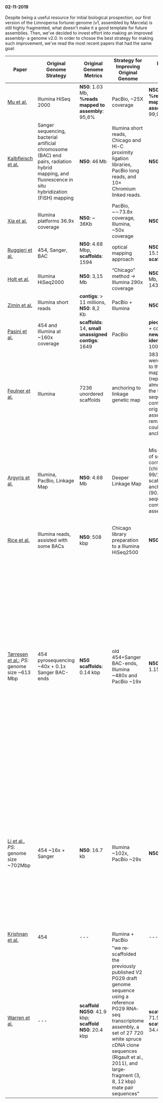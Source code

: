 #### 02-11-2019  
Despite being a useful resource for initial biological prospection, our first version of the Limnoperna fortunei genome (v1, assembled by Marcela) is still highly fragmented, what doesn't make it a good template for future assemblies. Then, we've decided to invest effort into making an improved assembly- a genome v2.0. In order to chosse the best strategy for making such improvement, we've read the most recent papers that had the same goal:  

|Paper|Original Genome Strategy|Original Genome Metrics|Strategy for Improving Original Genome|Improved Genome Metrics|Highlights|
|---|---|---|---|---|---|
|[Mu et al.](https://www.ncbi.nlm.nih.gov/pmc/articles/PMC6240063/)|Illumina HiSeq 2000|**N50**: 1.03 Mb, **%reads mapped to assembly**: 95,6%|PacBio, ~25X coverage|**N50**: 6.55 Mb, **%reads mapped to assembly**: 99,9%||
|[Kalbfleisch et al.](https://www.ncbi.nlm.nih.gov/pubmed/30456315)|Sanger sequencing, bacterial artificial chromosome (BAC) end pairs, radiation hybrid mapping, and fluorescence in situ hybridization (FISH) mapping|**N50**: 46 Mb|Illumina short reads, Chicago and Hi-C proximity ligation libraries, PacBio long reads, and 10× Chromium linked reads.|**N50**: 86 Mb||
|[Xia et al.](https://www.ncbi.nlm.nih.gov/pubmed/29893829)|Illumina platforms 36.9x coverage|**N50**: ~ 36Kb|PacBio, ~∼73.8x coverage, Illumina, ~50x coverage|**N50**: 432 Kb||
|[Ruggieri et al.](https://www.ncbi.nlm.nih.gov/pmc/articles/PMC5967340/)|454, Sanger, BAC |**N50**: 4.68 Mbp, **scaffolds**: 1594|optical mapping approach|**N50**: ,**N50**: 15.52 Mb, **scaffolds**: 143| | 
|[Holt et al.](https://www.ncbi.nlm.nih.gov/pmc/articles/PMC5940132/)|Illumina HiSeq2000|**N50**: 3,15 Mb|“Chicago” method -> Illumina 290x coverage|**N50**: ,**N50**: 14 Mb, **scaffolds**: 143||  
|[Zimin et al.](https://www.ncbi.nlm.nih.gov/pubmed/29020755)|Illumina short reads|**contigs**: > 11 millions, **N50**: 8,2 Kb|PacBio + Illumina|**N50**: 107 Kb||  
|[Pasini et al.](https://www.ncbi.nlm.nih.gov/pubmed/28748222)|454 and Illumina at ~160x coverage|**scaffolds**: 14, **small unassigned contigs**: 1649|PacBio|**pieces**(scaffolds + contigs): 56, **new genes identified**: > 1000||
|[Feulner et al.](https://www.ncbi.nlm.nih.gov/pmc/articles/PMC6027883/)|Illumina|7236 unordered scaffolds|anchoring to linkage genetic map|383 scaffolds were anchored to the linkage map (representing almost 80% of the total sequence content of the original assembly), the remaining 6,853 could not be anchored||  
|[Argyris et al.](https://www.ncbi.nlm.nih.gov/pmc/articles/PMC4316794/)|Illumina, PacBio, Linkage Map|**N50**: 4.68 Mb|Deeper Linkage Map|Mis-assemblies of scaffolds corrected (chimeric), 99/142 scaffolds were anchored (90.5% of total sequence content from assembly)|"The assembly of genomic scaffolds to generate chromosome-scale sequences is done by integrating them with genetic or physical maps [[13]](https://www.ncbi.nlm.nih.gov/pubmed/19596977/)"| 
|[Rice et al.](https://www.ncbi.nlm.nih.gov/pmc/articles/PMC5411764/)|Illumina reads, assisted with some BACs|**N50**: 508 kbp|Chicago library preparation to a Illumina HiSeq2500|**N50**: > 13 Mbp||
|[Tørresen et al.](https://www.ncbi.nlm.nih.gov/pmc/articles/PMC5241972/); *PS*: genome size ~613 Mbp|454 pyrosequencing ~40x + 0.1x Sanger BAC-ends|**N50 scaffolds**: 0.14 kbp|old 454+Sanger BAC-ends, Illumina ~480x and PacBio ~19x|**N50 scaffolds**: 1.15 Mbp|"A more contiguous reference genome for Atlantic cod will facilitate re-sequencing efforts addressing population genomics investigations, including the detection of structural variants, introgression and hybridization between species(...). Moreover, it will also enable an annotation with more complete gene models and allow for a better understanding of the lack of sequence contiguity in gadMor1"|  
|[Li et al.](https://www.ncbi.nlm.nih.gov/pubmed/27503335), *PS*: genome size ~702Mbp|454 ~16x + Sanger|**N50**: 16.7 kb|Illumina ~102x, PacBio ~29x|**N50**: 111 kb|"(...) Although a useful resource, this assembly covers only ~89 % of the non-repetitive portion of the genome, and has a relatively short (16.7 kb) contig N50 length. These downsides make it difficult to apply this reference in transcriptive or whole-genome re-sequencing analyses."|  
|[Krishnan et al.](https://www.ncbi.nlm.nih.gov/pmc/articles/PMC4938638/)|454|---|Illumina + PacBio|---|---|  
|[Warren et al.](https://onlinelibrary.wiley.com/doi/full/10.1111/tpj.12886)|---|**scaffold NG50**: 41.9 kbp; **scaffold N50**: 20.4 kbp|"we re‐scaffolded the previously published V2 PG29 draft genome sequence using a reference PG29 RNA‐seq transcriptome assembly, a set of 27 720 white spruce cDNA clone sequences (Rigault et al., 2011), and large‐fragment (3, 8, 12 kbp) mate pair sequences"|**scaffold NG50**: 71.5 kbp; **scaffold N50**: 34.4 kb|---|
